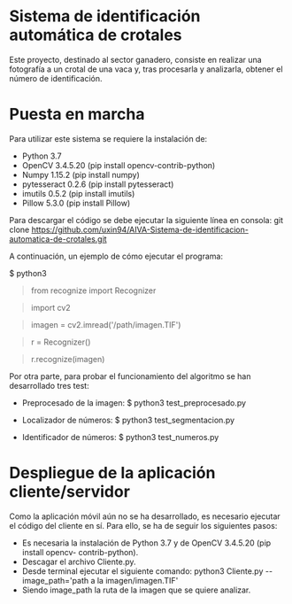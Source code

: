 # Sistema de identificación automática de crotales

Este proyecto, destinado al sector ganadero, consiste en realizar una fotografía a un crotal de una vaca y, tras procesarla y analizarla, obtener el número de identificación. 

# Puesta en marcha

Para utilizar este sistema se requiere la instalación de:
- Python 3.7
- OpenCV 3.4.5.20 (pip install opencv-contrib-python)
- Numpy 1.15.2 (pip install numpy)
- pytesseract 0.2.6 (pip install pytesseract)
- imutils 0.5.2 (pip install imutils)
- Pillow 5.3.0 (pip install Pillow)

Para descargar el código se debe ejecutar la siguiente línea en consola: 
git clone https://github.com/uxin94/AIVA-Sistema-de-identificacion-automatica-de-crotales.git

A continuación, un ejemplo de cómo ejecutar el programa:

$ python3
>from recognize import Recognizer

>import cv2

>imagen = cv2.imread('/path/imagen.TIF')

>r = Recognizer()

>r.recognize(imagen)

Por otra parte, para probar el funcionamiento del algoritmo se han desarrollado tres test:
- Preprocesado de la imagen: $ python3 test_preprocesado.py 

- Localizador de números: $ python3 test_segmentacion.py 

- Identificador de números: $ python3 test_numeros.py


# Despliegue de la aplicación cliente/servidor

Como la aplicación móvil aún no se ha desarrollado, es necesario ejecutar el código del cliente en sí. 
Para ello, se ha de seguir los siguientes pasos:

- Es necesaria la instalación de Python 3.7 y de OpenCV 3.4.5.20 (pip install opencv-
contrib-python).
- Descagar el archivo Cliente.py.
- Desde terminal ejecutar el siguiente comando: python3 Cliente.py --image_path='path a la imagen/imagen.TIF'
- Siendo image_path la ruta de la imagen que se quiere analizar.
